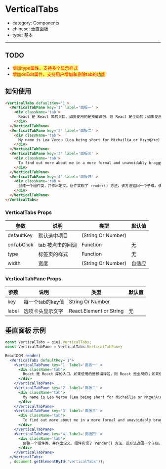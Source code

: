 # VerticalTabs

- category: Components
- chinese: 垂直面板
- type: 基本

---
## TODO
- <font color='red' style='background: #FFFF66'>增加type属性，支持多个显示样式</font>
- <font color='red' style='background: #FFFF66'>增加onEdit属性，支持用户增加和删除tab的功能</font>


## 如何使用
```html
<VerticalTabs defaultKey='1'>
  <VerticalTabPane key='1' label='面板一' >
    <div className='tab'>
      React 是 React 库的入口。如果使用的是预编译包，则 React 是全局的；如果使用 CommonJS 模块系统，则可以用 require() 函数引入 React。
    </div>
  </VerticalTabPane>
  <VerticalTabPane key='2' label='面板二' >
    <div className='tab'>
      My name is Lea Verou (Lea being short for Michailia or Μιχαήλια) and I’m a computer scientist / web standards geek / front-end developer / web designer / speaker / author,  originally from Greece. I’m currently a Research Assistant at MIT CSAIL, in David Karger’s Haystack group and an Invited Expert in the W3C CSS Working Group.
    </div>
  </VerticalTabPane>
  <VerticalTabPane key='3' label='面板三' >
    <div className='tab'>
      To find out more about me in a more formal and unavoidably braggy format:
    </div>
  </VerticalTabPane>
  <VerticalTabPane key='4' label='面板四' >
    <div className='tab'>
      创建一个组件类，并作出定义。组件实现了 render() 方法，该方法返回一个子级。该子级可能包含很深的子级结构。组件与标准原型类的不同之处在于，你不需要使用 new 来实例化。 组件是一种很方便的封装，可以（通过 new ）为你创建后台实例。
    </div>
  </VerticalTabPane>
</VerticalTabs>
```

### VerticalTabs Props

| 参数     | 说明           | 类型     | 默认值       |
|----------|----------------|----------|--------------|
| defaultKey   | 默认选中项目 | (String Or Number)   |  |
| onTabClick   | tab 被点击的回调 | Function | 无 |
| type   | 标签页的样式 | Function | 无 |
| width   | 宽度 | (String Or Number) | 自适应 |

### VerticalTabPane Props

| 参数     | 说明           | 类型     | 默认值       |
|----------|----------------|----------|--------------|
| key   | 每一个tab的key值 | String Or Number   |  |
| label   | 选项卡头显示文字| React.Element or String | 无 |

## 垂直面板 示例
<div id="verticalTabs"></div>
<style>
  .tab {
    padding: 10px;
  }
</style>

`````jsx
const VerticalTabs = giui.VerticalTabs;
const VerticalTabPane = VerticalTabs.VerticalTabPane;

ReactDOM.render(
  <VerticalTabs defaultKey='1'>
    <VerticalTabPane key='1' label='面板一' >
      <div className='tab'>
        React 是 React 库的入口。如果使用的是预编译包，则 React 是全局的；如果使用 CommonJS 模块系统，则可以用 require() 函数引入 React。
      </div>
    </VerticalTabPane>
    <VerticalTabPane key='2' label='面板二' >
      <div className='tab'>
        My name is Lea Verou (Lea being short for Michailia or Μιχαήλια) and I’m a computer scientist / web standards geek / front-end developer / web designer / speaker / author,  originally from Greece. I’m currently a Research Assistant at MIT CSAIL, in David Karger’s Haystack group and an Invited Expert in the W3C CSS Working Group.
      </div>
    </VerticalTabPane>
    <VerticalTabPane key='3' label='面板三' >
      <div className='tab'>
        To find out more about me in a more formal and unavoidably braggy format:
      </div>
    </VerticalTabPane>
    <VerticalTabPane key='4' label='面板四' >
      <div className='tab'>
        创建一个组件类，并作出定义。组件实现了 render() 方法，该方法返回一个子级。该子级可能包含很深的子级结构。组件与标准原型类的不同之处在于，你不需要使用 new 来实例化。 组件是一种很方便的封装，可以（通过 new ）为你创建后台实例。
      </div>
    </VerticalTabPane>
  </VerticalTabs>
  , document.getElementById('verticalTabs'));
`````

